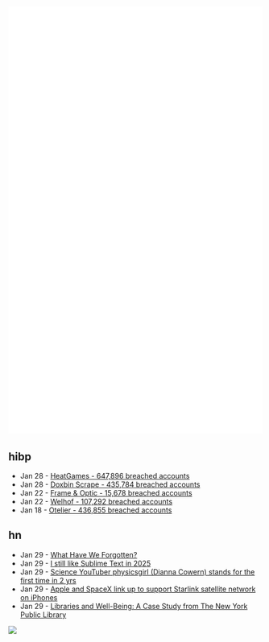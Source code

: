 ![Metrics](https://raw.githubusercontent.com/phixion/phixion/master/metrics.svg)

## hibp

<!--
for https://github.com/phixion/phixion/blob/main/.github/workflows/feeds.yml
-->
<!--START_SECTION:haveibeenpwnd-->
- Jan 28 - [HeatGames - 647,896 breached accounts](https://haveibeenpwned.com/PwnedWebsites#HeatGames)
- Jan 28 - [Doxbin Scrape - 435,784 breached accounts](https://haveibeenpwned.com/PwnedWebsites#DoxbinScrape)
- Jan 22 - [Frame & Optic - 15,678 breached accounts](https://haveibeenpwned.com/PwnedWebsites#FrameAndOptic)
- Jan 22 - [Welhof - 107,292 breached accounts](https://haveibeenpwned.com/PwnedWebsites#Welhof)
- Jan 18 - [Otelier - 436,855 breached accounts](https://haveibeenpwned.com/PwnedWebsites#Otelier)
<!--END_SECTION:haveibeenpwnd-->

## hn

<!--
for https://github.com/phixion/phixion/blob/main/.github/workflows/feeds.yml
-->
<!--START_SECTION:hn-->
- Jan 29 - [What Have We Forgotten?](http://mikhailian.mova.org/node/291)
- Jan 29 - [I still like Sublime Text in 2025](https://ohdoylerules.com/workflows/why-i-still-like-sublime-text-in-2025/)
- Jan 29 - [Science YouTuber physicsgirl (Dianna Cowern) stands for the first time in 2 yrs](https://www.youtube.com/shorts/2ntx91cOYEc)
- Jan 29 - [Apple and SpaceX link up to support Starlink satellite network on iPhones](https://www.bloomberg.com/news/articles/2025-01-29/apple-and-spacex-link-up-to-support-starlink-satellite-network-on-iphones)
- Jan 29 - [Libraries and Well-Being: A Case Study from The New York Public Library](https://lithub.com/its-official-research-has-found-that-libraries-make-everything-better/)
<!--END_SECTION:hn-->

<!--
for https://yhype.me
-->
![](https://hit.yhype.me/github/profile?user_id=13013670)
